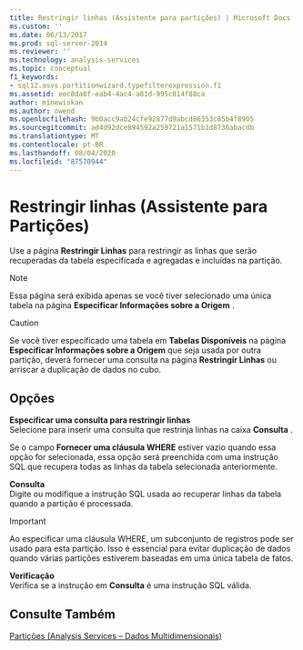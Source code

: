 ```yaml
---
title: Restringir linhas (Assistente para partições) | Microsoft Docs
ms.custom: ''
ms.date: 06/13/2017
ms.prod: sql-server-2014
ms.reviewer: ''
ms.technology: analysis-services
ms.topic: conceptual
f1_keywords:
- sql12.asvs.partitionwizard.typefilterexpression.f1
ms.assetid: eec8da8f-eab4-4ac4-a81d-995c814f88ca
author: minewiskan
ms.author: owend
ms.openlocfilehash: 9b0acc9ab24cfe92877d9abcd86353c85b4f8905
ms.sourcegitcommit: ad4d92dce894592a259721a1571b1d8736abacdb
ms.translationtype: MT
ms.contentlocale: pt-BR
ms.lasthandoff: 08/04/2020
ms.locfileid: "87570944"
---
```

# <a name="restrict-rows-partition-wizard"></a>Restringir linhas (Assistente para Partições)
  Use a página **Restringir Linhas** para restringir as linhas que serão recuperadas da tabela especificada e agregadas e incluídas na partição.  
  
> [!NOTE]  
>   Essa página será exibida apenas se você tiver selecionado uma única tabela na página **Especificar Informações sobre a Origem** .  
  
> [!CAUTION]  
>   Se você tiver especificado uma tabela em **Tabelas Disponíveis** na página **Especificar Informações sobre a Origem** que seja usada por outra partição, deverá fornecer uma consulta na página **Restringir Linhas** ou arriscar a duplicação de dados no cubo.  
  
## <a name="options"></a>Opções  
 **Especificar uma consulta para restringir linhas**  
 Selecione para inserir uma consulta que restrinja linhas na caixa **Consulta** .  
  
 Se o campo **Fornecer uma cláusula WHERE** estiver vazio quando essa opção for selecionada, essa opção será preenchida com uma instrução SQL que recupera todas as linhas da tabela selecionada anteriormente.  
  
 **Consulta**  
 Digite ou modifique a instrução SQL usada ao recuperar linhas da tabela quando a partição é processada.  
  
> [!IMPORTANT]  
>  Ao especificar uma cláusula WHERE, um subconjunto de registros pode ser usado para esta partição. Isso é essencial para evitar duplicação de dados quando várias partições estiverem baseadas em uma única tabela de fatos.  
  
 **Verificação**  
 Verifica se a instrução em **Consulta** é uma instrução SQL válida.  
  
## <a name="see-also"></a>Consulte Também  
 [Partições &#40;Analysis Services – Dados Multidimensionais&#41;](multidimensional-models-olap-logical-cube-objects/partitions-analysis-services-multidimensional-data.md)  
  
  
